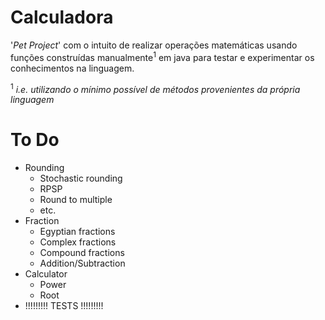# Calculadora

'*Pet Project*' com o intuito de realizar operações matemáticas usando funções construídas manualmente<sup>1</sup> em java para testar e experimentar os conhecimentos na linguagem.

<sup>1</sup> *i.e. utilizando o mínimo possível de métodos provenientes da própria linguagem*

# To Do

- Rounding
  - Stochastic rounding
  - RPSP
  - Round to multiple
  - etc.
- Fraction
  - Egyptian fractions
  - Complex fractions
  - Compound fractions
  - Addition/Subtraction
- Calculator
  - Power
  - Root
- !!!!!!!!! TESTS !!!!!!!!!
